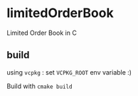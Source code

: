 # limitedOrderBook

Limited Order Book in C

## build

using `vcpkg` : set `VCPKG_ROOT` env variable :)

Build with `cmake build`

